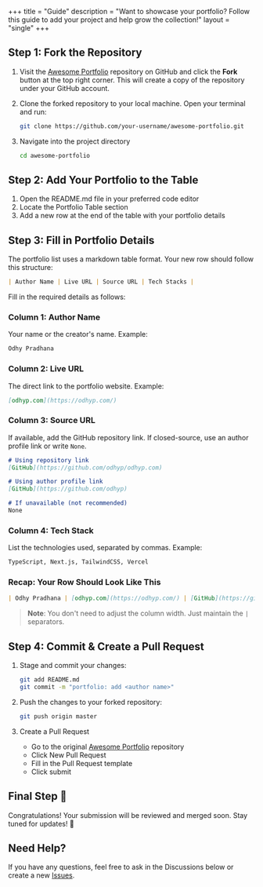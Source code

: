 +++
title = "Guide"
description = "Want to showcase your portfolio? Follow this guide to add your project and help grow the collection!"
layout = "single"
+++

## Step 1: Fork the Repository

1. Visit the [Awesome Portfolio] repository on GitHub and click the **Fork** button at the top right corner. This will create a copy of the repository under your GitHub account.

2. Clone the forked repository to your local machine. Open your terminal and run:

    ```bash
    git clone https://github.com/your-username/awesome-portfolio.git
    ```

3. Navigate into the project directory

    ```bash
    cd awesome-portfolio
    ```

## Step 2: Add Your Portfolio to the Table

1. Open the README.md file in your preferred code editor
2. Locate the Portfolio Table section
3. Add a new row at the end of the table with your portfolio details

## Step 3: Fill in Portfolio Details

The portfolio list uses a markdown table format. Your new row should follow this structure:

```md
| Author Name | Live URL | Source URL | Tech Stacks |
```

Fill in the required details as follows:

### Column 1: Author Name

Your name or the creator's name. Example:

```md
Odhy Pradhana
```

### Column 2: Live URL

The direct link to the portfolio website. Example:

```md
[odhyp.com](https://odhyp.com/)
```

### Column 3: Source URL

If available, add the GitHub repository link. If closed-source, use an author profile link or write `None`.

```md
# Using repository link
[GitHub](https://github.com/odhyp/odhyp.com)

# Using author profile link
[GitHub](https://github.com/odhyp)

# If unavailable (not recommended)
None
```

### Column 4: Tech Stack

List the technologies used, separated by commas. Example:

```md
TypeScript, Next.js, TailwindCSS, Vercel
```

### Recap: Your Row Should Look Like This

```md
| Odhy Pradhana | [odhyp.com](https://odhyp.com/) | [GitHub](https://github.com/odhyp/odhyp.com) | TypeScript, Next.js, TailwindCSS, Vercel |
```

> **Note**: You don't need to adjust the column width. Just maintain the `|` separators.

## Step 4: Commit & Create a Pull Request

1. Stage and commit your changes:

    ```bash
    git add README.md
    git commit -m "portfolio: add <author name>"
    ```

2. Push the changes to your forked repository:

    ```bash
    git push origin master
    ```

3. Create a Pull Request
    - Go to the original [Awesome Portfolio] repository
    - Click New Pull Request
    - Fill in the Pull Request template
    - Click submit

## Final Step 🎉

Congratulations! Your submission will be reviewed and merged soon. Stay tuned for updates! 🚀

## Need Help?

If you have any questions, feel free to ask in the Discussions below or create a new [Issues].

[Awesome Portfolio]: https://github.com/odhyp/awesome-portfolios/
[Issues]: https://github.com/odhyp/awesome-portfolio/issues
